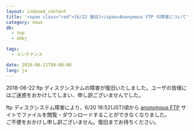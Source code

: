 ```yaml
---
layout: indexed_content
title: '<span class="red">[6/22 復旧]</span>Anonymous FTP の障害について'
category: news
db:
  - top
  - ddbj

tags:
  - メンテナンス

date: 2018-06-21T09:00:00
lang: ja
---
```


<p class="red">2018-06-22 ftp ディスクシステムの障害が復旧いたしました。ユーザの皆様にはご迷惑をおかけしてしまい、申し訳ございませんでした。</p>

<p>ftp ディスクシステム障害により、6/20 16:52(JST)頃から <a href="ftp://ftp.ddbj.nig.ac.jp/">anonymous FTP</a> サイトでファイルを閲覧・ダウンロードすることができなくなりました。<br>ご不便をおかけし申し訳ございません。復旧までお待ちください。</p>
